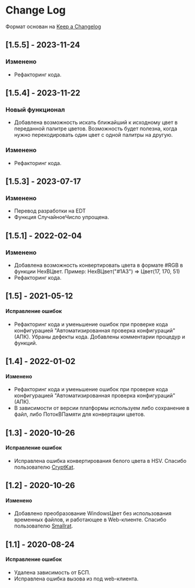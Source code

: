 
# Change Log

Формат основан на [Keep a Changelog](http://keepachangelog.com/)

## [1.5.5] - 2023-11-24

### Изменено

* Рефакторинг кода.

## [1.5.4] - 2023-11-22

### Новый функционал

* Добавлена возможность искать ближайший к исходному цвет в переданной палитре цветов. Возможность будет полезна, когда нужно перекодировать один цвет с одной палитры на другую.

### Изменено

* Рефакторинг кода.

## [1.5.3] - 2023-07-17

### Изменено

* Перевод разработки на EDT
* Функция СлучайноеЧисло упрощена.

## [1.5.1] - 2022-02-04

### Изменено

* Добавлена возможность конвертировать цвета в формате #RGB в функции HexВЦвет. Пример: HexВЦвет("#1A3") => Цвет(17, 170, 51)
* Рефакторинг кода.

## [1.5] - 2021-05-12

#### Исправление ошибок

* Рефакторинг кода и уменьшение ошибок при проверке кода конфигурацией "Автоматизированная проверка конфигураций" (АПК). Убраны дефекты кода. Добавлены комментарии процедур и функций.

## [1.4] - 2022-01-02

#### Изменено

* Рефакторинг кода и уменьшение ошибок при проверке кода конфигурацией "Автоматизированная проверка конфигураций" (АПК).
* В зависимости от версии платформы используем либо сохранение в файл, либо ПотокВПамяти для конвертации цветов.

## [1.3] - 2020-10-26

#### Исправление ошибок

* Исправлена ошибка конвертирования белого цвета в HSV. Спасибо пользователю [CryptKat](https://github.com/CryptKat).

## [1.2] - 2020-10-26

#### Изменено

* Добавлено преобразование WindowsЦвет без использования временных файлов, и работающее в Web-клиенте. Спасибо пользователю [Smallrat](https://github.com/Smallrat).

## [1.1] - 2020-08-24

#### Исправление ошибок

* Удалена зависимость от БСП.
* Исправлена ошибка вызова из под web-клиента.